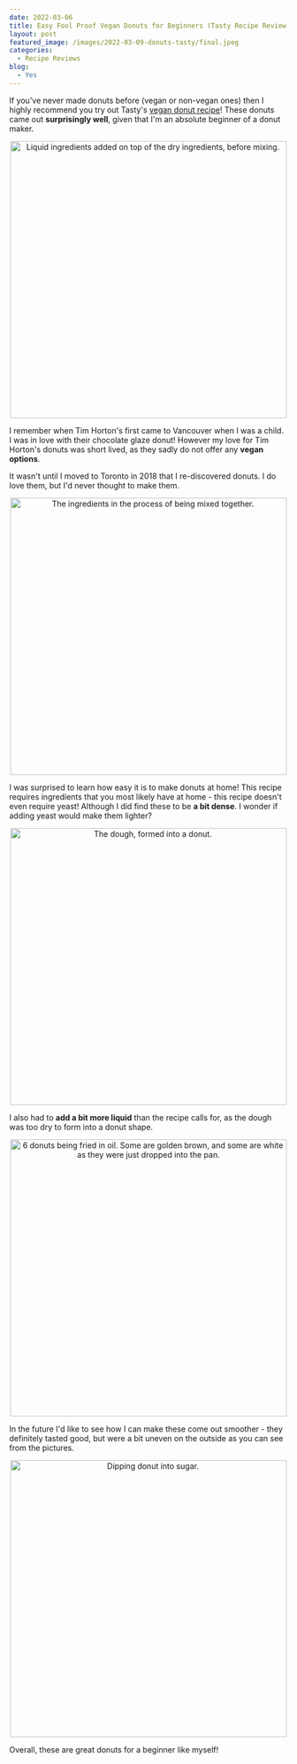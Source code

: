 ```yaml
---
date: 2022-03-06
title: Easy Fool Proof Vegan Donuts for Beginners (Tasty Recipe Review)
layout: post
featured_image: /images/2022-03-09-donuts-tasty/final.jpeg
categories:
  - Recipe Reviews
blog:
  - Yes
---
```


If you've never made donuts before (vegan or non-vegan ones) then I highly recommend you try out Tasty's <a href='https://tasty.co/recipe/vegan-doughnuts'>vegan donut recipe</a>! These donuts came out **surprisingly well**, given that I'm an absolute beginner of a donut maker.

<p align="center">
<img src="/images/2022-03-09-donuts-tasty/1.jpeg" width="500"
alt="Liquid ingredients added on top of the dry ingredients, before mixing.">
</p>

I remember when Tim Horton's first came to Vancouver when I was a child. I was in love with their chocolate glaze donut! However my love for Tim Horton's donuts was short lived, as they sadly do not offer any **vegan options**.

It wasn't until I moved to Toronto in 2018 that I re-discovered donuts. I do love them, but I'd never thought to make them.

<p align="center">
<img src="/images/2022-03-09-donuts-tasty/2.jpeg" width="500"
alt="The ingredients in the process of being mixed together.">
</p>

I was surprised to learn how easy it is to make donuts at home! This recipe requires ingredients that you most likely have at home - this recipe doesn't even require yeast! Although I did find these to be **a bit dense**. I wonder if adding yeast would make them lighter?

<p align="center">
<img src="/images/2022-03-09-donuts-tasty/3.jpeg" width="500"
alt="The dough, formed into a donut.">
</p>

I also had to **add a bit more liquid** than the recipe calls for, as the dough was too dry to form into a donut shape.

<p align="center">
<img src="/images/2022-03-09-donuts-tasty/4.jpeg" width="500"
alt="6 donuts being fried in oil. Some are golden brown, and some are white as they were just dropped into the pan.">
</p>

In the future I'd like to see how I can make these come out smoother - they definitely tasted good, but were a bit uneven on the outside as you can see from the pictures. 

<p align="center">
<img src="/images/2022-03-09-donuts-tasty/dipping_donut.png" width="500"
alt="Dipping donut into sugar.">
</p>


Overall, these are great donuts for a beginner like myself!

<!-- TO DO add YT video -->